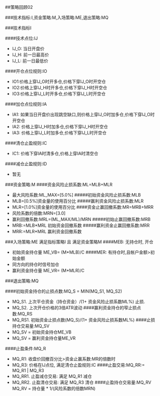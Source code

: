 ##策略回顾02

###技术指标:I,资金策略:M,入场策略:ME,退出策略:MQ

###技术指标I
 
  ####技术点位:IJ
  + IJ_O: 当日开盘价
  + IJ_H: 前一日最高价
  + IJ_L: 前一日最低价

  ####开仓点位规则:IO
  * IO1:价格上穿IJ_O时开多仓,价格下穿IJ_O时开空仓
  * IO2:价格上穿IJ_H时开多仓,价格下穿IJ_H时开空仓
  * IO3:价格上穿IJ_L时开多仓,价格下穿IJ_L时开空仓

  ####加仓点位规则:IA
  * IA1: 如果当日开盘价出现跳空缺口,则价格上穿IJ_O时加多仓,价格下穿IJ_O时开空仓
  * IA2: 价格上穿IJ_H时加多仓,价格下穿IJ_H时开空仓
  * IA3: 价格上穿IJ_L时加多仓,价格下穿IJ_L时开空仓
  
  ####清仓止盈规则:IC
  * IC1: 价格下穿IA时清多仓,价格上穿IA时清空仓
  
  ####减仓止盈规则:ID
  * 暂无
  
###资金策略:M
 ####资金风险止损系数:ML=MLB+MLR
  * 最大风险系数:ML_MAX=[5.0%]
  #####初始资金风险止损系数:MLB
  * MLB=[0.5%]资金量的使用百分比
  #####赢利资金风险止损系数:MLR
  * MLR=[1.0%]资金量的使用百分比
 ####资金止赢回撤系数:MR=MRB+MRR
  * 风险系数的倍数:MRN=[3.0]
  * 赢利回撤系数:MRL=(ML_MAX/ML)/MRN
  #####初始止赢回撤系数:MRB
  * MRB:=MLB*MRL 初始资金回撤系数
  #####赢利资金止赢回撤系数:MRR
  * MRR:=MLR*MRL 赢利资金回撤系数


###入场策略:ME
满足指标策略I 且 满足资金策略M
  ####MEB: 无持仓时, 开仓
  * 初始资金持仓量 ME_VB= (M*MLB)/C
  ####MER: 有持仓时,且帐户金额>初始金额
  * 同方向的持仓时信号加仓
  * 赢利资金持仓量 ME_VR= (M*MLR)/C


###退出策略:MQ

  ####初始资金持仓的止损点数:MQ_S = MIN(MQ_S1, MQ_S2)
  * MQ_S1. 上次平仓资金（持仓资金）/(1+ 资金风险止损系数ML%) 止损.
  * MQ_S2. 上次开仓价格的3倍ATR波动
  ####赢利资金持仓的窄止损点数:MQ_RS
  * MQ_RS1. 初始资金止损点数(MQ_S)/(1+ 资金风险止损系数ML%)
  ####止损持仓交易量:MQ_SV
  * MQ_SV = 初始资金持仓ME_VB
  * MQ_SV = 赢利资金持仓量ME_VR


  ####止盈条件:MQ_R
  * MQ_R1: 收盘价回撤百分比>资金止赢系数:MR的倍数时
  * MQ_R3: 价格在IJ点位, 满足清仓止盈规则:IC
  ####止盈交易:MQ_RR:= MQ_R1 | MQ_R3
  * MQ_RR1. 止盈减仓交易: 满足 MQ_R1 减仓
  * MQ_RR2. 止盈清仓交易: 满足 MQ_R3 清仓
  ####止盈持仓交易量:MQ_RV
  MQ_RV = 持仓量 * 1/(风险系数的倍数MRN)

